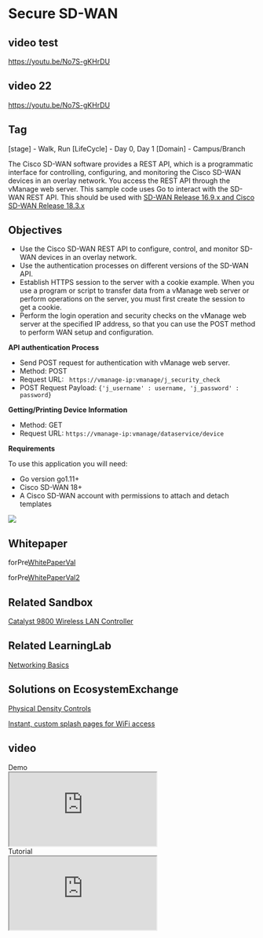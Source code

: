 Secure SD-WAN
==============

## video test
https://youtu.be/No7S-gKHrDU

## video 22
https://youtu.be/No7S-gKHrDU
                    
## Tag
[stage] - Walk, Run
[LifeCycle] - Day 0, Day 1
[Domain] - Campus/Branch

The Cisco SD-WAN software provides a REST API, which is a programmatic interface for controlling, configuring, and monitoring the Cisco SD-WAN devices in an overlay network. You access the REST API through the vManage web server. This sample code uses Go to interact with the SD-WAN REST API. This should be used with [SD-WAN Release 16.9.x and Cisco SD-WAN Release 18.3.x](https://www.cisco.com/c/en/us/td/docs/routers/sdwan/release/notes/xe-16-9-18-3/sd-wan-rel-notes-16-9-18-3.html)

## Objectives

* Use the Cisco SD-WAN REST API to configure, control, and monitor SD-WAN devices in an overlay network.
* Use the authentication processes on different versions of the SD-WAN API.
* Establish HTTPS session to the server with a cookie example. When you use a program or script to transfer data from a vManage web server or 
  perform operations on the server, you must first create the session to get a cookie.
* Perform the login operation and security checks on the vManage web server at the specified IP address, so that you can use the POST method to 
  perform WAN setup and configuration.


**API authentication Process**

- Send POST request for authentication with vManage web server.
- Method: POST
- Request URL: ` https://vmanage-ip:vmanage/j_security_check`
- POST Request Payload: `{'j_username' : username, 'j_password' : password}`

**Getting/Printing Device Information**

- Method: GET
- Request URL: `https://vmanage-ip:vmanage/dataservice/device`

**Requirements**

To use this application you will need:

- Go version go1.11+
- Cisco SD-WAN 18+
- A Cisco SD-WAN account with permissions to attach and detach templates

 <img src="https://d1wqs00nbeeox1.cloudfront.net/staging/smartsheet/rc-upload-1593427827859-3/1593428426231.png" />
 
 
## Whitepaper
forPre[WhitePaperVal](http://www.whitePaper.com/)

forPre[WhitePaperVal2](http://www.whitePaper222.com/)

## Related Sandbox
[Catalyst 9800 Wireless LAN Controller](https://devnetsandbox.cisco.com/RM/Diagram/Index/9900a725-c584-42ae-8d51-3ac87533c5c5?diagramType=Topology)

## Related LearningLab
[Networking Basics](https://developer.cisco.com/learning/modules/networking-basics/)

## Solutions on EcosystemExchange
[Physical Density Controls](https://testing-developer.cisco.com/ecosystem/meraki/apps/5ed8fa69a0774c0a8cf97e9b/)

[Instant, custom splash pages for WiFi access](https://testing-developer.cisco.com/ecosystem/meraki/apps/5a6d16371df81231b1403a81/)


## video


<div class="dnnass-video-section"><div class="dnnass-video-item"><div class="dnnass-video-title">Demo</div><iframe src="https://youtu.be/mx2-_4mn1l0" allowfullscreen></iframe></div><div class="dnnass-video-item"><div class="dnnass-video-title">Tutorial</div><iframe src="https://youtu.be/mx2-_4mn1l0" allowfullscreen></iframe></div></div>
